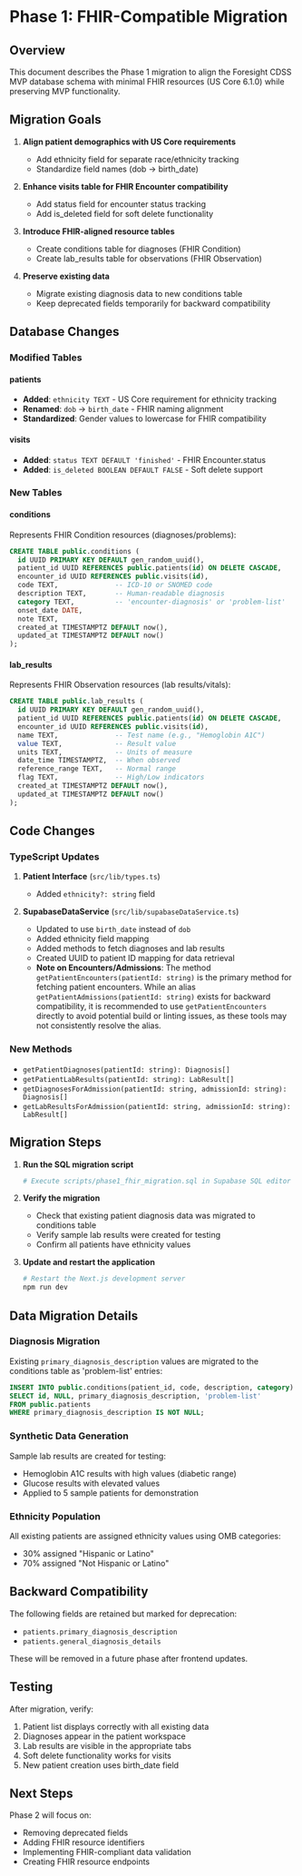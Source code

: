 # Phase 1: FHIR-Compatible Migration

## Overview

This document describes the Phase 1 migration to align the Foresight CDSS MVP database schema with minimal FHIR resources (US Core 6.1.0) while preserving MVP functionality.

## Migration Goals

1. **Align patient demographics with US Core requirements**
   - Add ethnicity field for separate race/ethnicity tracking
   - Standardize field names (dob → birth_date)

2. **Enhance visits table for FHIR Encounter compatibility**
   - Add status field for encounter status tracking
   - Add is_deleted field for soft delete functionality

3. **Introduce FHIR-aligned resource tables**
   - Create conditions table for diagnoses (FHIR Condition)
   - Create lab_results table for observations (FHIR Observation)

4. **Preserve existing data**
   - Migrate existing diagnosis data to new conditions table
   - Keep deprecated fields temporarily for backward compatibility

## Database Changes

### Modified Tables

#### patients
- **Added**: `ethnicity TEXT` - US Core requirement for ethnicity tracking
- **Renamed**: `dob` → `birth_date` - FHIR naming alignment
- **Standardized**: Gender values to lowercase for FHIR compatibility

#### visits
- **Added**: `status TEXT DEFAULT 'finished'` - FHIR Encounter.status
- **Added**: `is_deleted BOOLEAN DEFAULT FALSE` - Soft delete support

### New Tables

#### conditions
Represents FHIR Condition resources (diagnoses/problems):
```sql
CREATE TABLE public.conditions (
  id UUID PRIMARY KEY DEFAULT gen_random_uuid(),
  patient_id UUID REFERENCES public.patients(id) ON DELETE CASCADE,
  encounter_id UUID REFERENCES public.visits(id),
  code TEXT,              -- ICD-10 or SNOMED code
  description TEXT,       -- Human-readable diagnosis
  category TEXT,          -- 'encounter-diagnosis' or 'problem-list'
  onset_date DATE,
  note TEXT,
  created_at TIMESTAMPTZ DEFAULT now(),
  updated_at TIMESTAMPTZ DEFAULT now()
);
```

#### lab_results
Represents FHIR Observation resources (lab results/vitals):
```sql
CREATE TABLE public.lab_results (
  id UUID PRIMARY KEY DEFAULT gen_random_uuid(),
  patient_id UUID REFERENCES public.patients(id) ON DELETE CASCADE,
  encounter_id UUID REFERENCES public.visits(id),
  name TEXT,              -- Test name (e.g., "Hemoglobin A1C")
  value TEXT,             -- Result value
  units TEXT,             -- Units of measure
  date_time TIMESTAMPTZ,  -- When observed
  reference_range TEXT,   -- Normal range
  flag TEXT,              -- High/Low indicators
  created_at TIMESTAMPTZ DEFAULT now(),
  updated_at TIMESTAMPTZ DEFAULT now()
);
```

## Code Changes

### TypeScript Updates

1. **Patient Interface** (`src/lib/types.ts`)
   - Added `ethnicity?: string` field

2. **SupabaseDataService** (`src/lib/supabaseDataService.ts`)
   - Updated to use `birth_date` instead of `dob`
   - Added ethnicity field mapping
   - Added methods to fetch diagnoses and lab results
   - Created UUID to patient ID mapping for data retrieval
   - **Note on Encounters/Admissions**: The method `getPatientEncounters(patientId: string)` is the primary method for fetching patient encounters. While an alias `getPatientAdmissions(patientId: string)` exists for backward compatibility, it is recommended to use `getPatientEncounters` directly to avoid potential build or linting issues, as these tools may not consistently resolve the alias.

### New Methods

- `getPatientDiagnoses(patientId: string): Diagnosis[]`
- `getPatientLabResults(patientId: string): LabResult[]`
- `getDiagnosesForAdmission(patientId: string, admissionId: string): Diagnosis[]`
- `getLabResultsForAdmission(patientId: string, admissionId: string): LabResult[]`

## Migration Steps

1. **Run the SQL migration script**
   ```bash
   # Execute scripts/phase1_fhir_migration.sql in Supabase SQL editor
   ```

2. **Verify the migration**
   - Check that existing patient diagnosis data was migrated to conditions table
   - Verify sample lab results were created for testing
   - Confirm all patients have ethnicity values

3. **Update and restart the application**
   ```bash
   # Restart the Next.js development server
   npm run dev
   ```

## Data Migration Details

### Diagnosis Migration
Existing `primary_diagnosis_description` values are migrated to the conditions table as 'problem-list' entries:
```sql
INSERT INTO public.conditions(patient_id, code, description, category)
SELECT id, NULL, primary_diagnosis_description, 'problem-list'
FROM public.patients
WHERE primary_diagnosis_description IS NOT NULL;
```

### Synthetic Data Generation
Sample lab results are created for testing:
- Hemoglobin A1C results with high values (diabetic range)
- Glucose results with elevated values
- Applied to 5 sample patients for demonstration

### Ethnicity Population
All existing patients are assigned ethnicity values using OMB categories:
- 30% assigned "Hispanic or Latino"
- 70% assigned "Not Hispanic or Latino"

## Backward Compatibility

The following fields are retained but marked for deprecation:
- `patients.primary_diagnosis_description`
- `patients.general_diagnosis_details`

These will be removed in a future phase after frontend updates.

## Testing

After migration, verify:
1. Patient list displays correctly with all existing data
2. Diagnoses appear in the patient workspace
3. Lab results are visible in the appropriate tabs
4. Soft delete functionality works for visits
5. New patient creation uses birth_date field

## Next Steps

Phase 2 will focus on:
- Removing deprecated fields
- Adding FHIR resource identifiers
- Implementing FHIR-compliant data validation
- Creating FHIR resource endpoints 